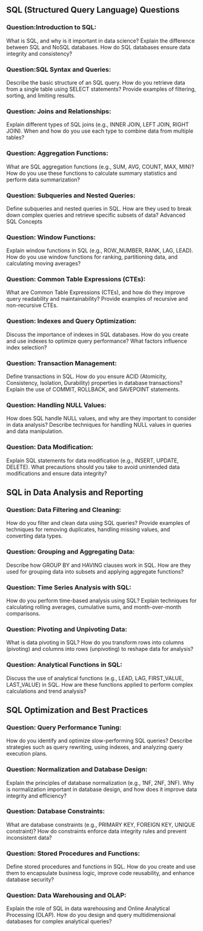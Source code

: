 ## SQL (Structured Query Language) Questions

### Question:Introduction to SQL:

What is SQL, and why is it important in data science? Explain the difference between SQL and NoSQL databases. How do SQL databases ensure data integrity and consistency?

### Question:SQL Syntax and Queries:

Describe the basic structure of an SQL query. How do you retrieve data from a single table using SELECT statements? Provide examples of filtering, sorting, and limiting results.

### Question: Joins and Relationships:

Explain different types of SQL joins (e.g., INNER JOIN, LEFT JOIN, RIGHT JOIN). When and how do you use each type to combine data from multiple tables?

### Question: Aggregation Functions:

What are SQL aggregation functions (e.g., SUM, AVG, COUNT, MAX, MIN)? How do you use these functions to calculate summary statistics and perform data summarization?

### Question: Subqueries and Nested Queries:

Define subqueries and nested queries in SQL. How are they used to break down complex queries and retrieve specific subsets of data?
Advanced SQL Concepts

### Question: Window Functions:

Explain window functions in SQL (e.g., ROW_NUMBER, RANK, LAG, LEAD). How do you use window functions for ranking, partitioning data, and calculating moving averages?

### Question: Common Table Expressions (CTEs):

What are Common Table Expressions (CTEs), and how do they improve query readability and maintainability? Provide examples of recursive and non-recursive CTEs.

### Question: Indexes and Query Optimization:

Discuss the importance of indexes in SQL databases. How do you create and use indexes to optimize query performance? What factors influence index selection?

### Question: Transaction Management:

Define transactions in SQL. How do you ensure ACID (Atomicity, Consistency, Isolation, Durability) properties in database transactions? Explain the use of COMMIT, ROLLBACK, and SAVEPOINT statements.

### Question: Handling NULL Values:

How does SQL handle NULL values, and why are they important to consider in data analysis? Describe techniques for handling NULL values in queries and data manipulation.

### Question: Data Modification:

Explain SQL statements for data modification (e.g., INSERT, UPDATE, DELETE). What precautions should you take to avoid unintended data modifications and ensure data integrity?

## SQL in Data Analysis and Reporting

### Question: Data Filtering and Cleaning:

How do you filter and clean data using SQL queries? Provide examples of techniques for removing duplicates, handling missing values, and converting data types.

### Question: Grouping and Aggregating Data:

Describe how GROUP BY and HAVING clauses work in SQL. How are they used for grouping data into subsets and applying aggregate functions?

### Question: Time Series Analysis with SQL:

How do you perform time-based analysis using SQL? Explain techniques for calculating rolling averages, cumulative sums, and month-over-month comparisons.

### Question: Pivoting and Unpivoting Data:

What is data pivoting in SQL? How do you transform rows into columns (pivoting) and columns into rows (unpivoting) to reshape data for analysis?

### Question: Analytical Functions in SQL:

Discuss the use of analytical functions (e.g., LEAD, LAG, FIRST_VALUE, LAST_VALUE) in SQL. How are these functions applied to perform complex calculations and trend analysis?

## SQL Optimization and Best Practices
### Question: Query Performance Tuning:

How do you identify and optimize slow-performing SQL queries? Describe strategies such as query rewriting, using indexes, and analyzing query execution plans.

### Question: Normalization and Database Design:

Explain the principles of database normalization (e.g., 1NF, 2NF, 3NF). Why is normalization important in database design, and how does it improve data integrity and efficiency?

### Question: Database Constraints:

What are database constraints (e.g., PRIMARY KEY, FOREIGN KEY, UNIQUE constraint)? How do constraints enforce data integrity rules and prevent inconsistent data?

### Question: Stored Procedures and Functions:

Define stored procedures and functions in SQL. How do you create and use them to encapsulate business logic, improve code reusability, and enhance database security?

### Question: Data Warehousing and OLAP:

Explain the role of SQL in data warehousing and Online Analytical Processing (OLAP). How do you design and query multidimensional databases for complex analytical queries?


